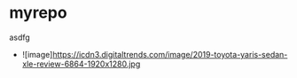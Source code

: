 # myrepo
asdfg
- ![image]https://icdn3.digitaltrends.com/image/2019-toyota-yaris-sedan-xle-review-6864-1920x1280.jpg
